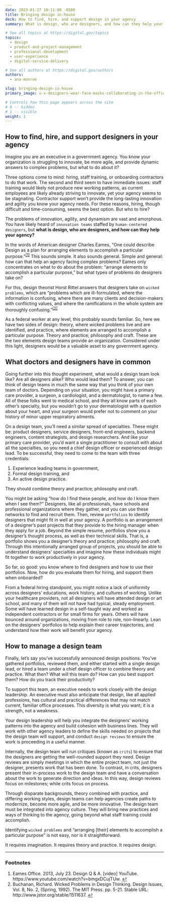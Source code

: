 ```yaml
---
date: 2023-01-27 10:11:00 -0500
title: Bringing design in-house
deck: How to find, hire, and support design in your agency
summary: What is design, who are designers, and how can they help your agency? Learn how to build a design team that can help your agency solve “wicked problems” and be more innovative.

# See all topics at https://digital.gov/topics
topics:
  - design
  - product-and-project-management
  - professional-development
  - user-experience
  - digital-service-delivery

# See all authors at https://digital.gov/authors
authors:
  - ana-monroe

slug: bringing-design-in-house
primary_image: u-x-designers-wear-face-masks-collaborating-in-the-office-yakobchuk-olena-istock-getty-images-1297220263

# Controls how this page appears across the site
# 0 -- hidden
# 1 -- visible
weight: 1
---
```

## How to find, hire, and support designers in your agency

Imagine you are an executive in a government agency. You know your organization is struggling to innovate, be more agile, and provide dynamic answers to complex problems, but what to do about it?

Three options come to mind: hiring, staff training, or onboarding contractors to do that work. The second and third seem to have immediate issues: staff training would likely not produce new working patterns, as current employees are likely already striving to innovate, yet your agency seems to be stagnating. Contractor support won’t provide the long-lasting innovation and agility you know your agency needs. For these reasons, hiring, though difficult and time-consuming, seems the best option. But who to hire?

The problems of innovation, agility, and dynamism are vast and amorphous. You have likely heard of `innovation teams` staffed by `human-centered designers`, but **what is design, who are designers, and how can they help your agency?**

In the words of American designer Charles Eames, “One could describe Design as a plan for arranging elements to accomplish a particular purpose.”<sup><a aria-describedby="footnote-label" href="#fn1" id="footnotes-ref1">[1]</a></sup> This sounds simple. It also sounds general. Simple and general: how can that help an agency facing complex problems? Eames only concentrates on what to do about the problem: “arrange elements to accomplish a particular purpose,” but what types of problems do designers take on?

For this, design theorist Horst Rittel answers that designers take on `wicked problems`, which are “problems which are ill-formulated, where the information is confusing, where there are many clients and decision-makers with conflicting values, and where the ramifications in the whole system are thoroughly confusing.”<sup><a aria-describedby="footnote-label" href="#fn2" id="footnotes-ref2">[2]</a></sup>

As a federal worker at any level, this probably sounds familiar. So, here we have two sides of design: theory, where wicked problems live and are identified, and practice, where elements are arranged to accomplish a particular purpose. Theory and practice; philosophy and craft. These are the two elements design teams provide an organization. Considered under this light, designers would be a valuable asset to any government agency. 

## What doctors and designers have in common

Going further into this thought experiment, what would a design team look like? Are all designers alike? Who would lead them? To answer, you can think of design teams in much the same way that you think of your own team of doctors. Depending on your situation, you might have a primary care provider, a surgeon, a cardiologist, and a dermatologist, to name a few. All of these folks went to medical school, and they all know parts of each other’s specialty, but you wouldn’t go to your dermatologist with a question about your heart, and your surgeon would prefer not to comment on your history of minor upper respiratory ailments.

On a design team, you’ll need a similar spread of specialties. These might be: product designers, service designers, front-end engineers, backend engineers, content strategists, and design researchers. And like your primary care provider, you’d want a single practitioner to consult with about all the specialties, so you need a chief design officer or experienced design lead. To be successful, they need to come to the team with three credentials:

1. Experience leading teams in government,
2. Formal design training, and
3. An active design practice.

They should combine theory and practice; philosophy and craft.

You might be asking “how do I find these people, and how do I know them when I see them?” Designers, like all professionals, have schools and professional organizations where they gather, and you can use these networks to find and recruit them. Then, review `portfolios` to identify designers that might fit in well at your agency. A portfolio is an arrangement of a designer’s past projects that they provide to the hiring manager when they apply for a job. Beyond the simple resume, portfolios show you a designer’s thought process, as well as their technical skills. That is, a portfolio shows you a designer’s theory and practice; philosophy and craft. Through this intentionally arranged group of projects, you should be able to understand designers’ specialties and imagine how these individuals might fit together to work productively in your agency.

So far, so good: you know where to find designers and how to use their portfolios. Now, how do you evaluate them for hiring, and support them when onboarded?

From a federal hiring standpoint, you might notice a lack of uniformity across designers’ educations, work history, and cultures of working. Unlike your healthcare providers, not all designers will have attended design or art school, and many of them will not have had typical, steady employment. Some will have learned design in a self-taught way and worked as independent contractors or for small firms for years. Others will have bounced around organizations, moving from role to role, non-linearly. Lean on the designers’ portfolios to help explain their career trajectories, and understand how their work will benefit your agency.

## How to manage a design team

Finally, let’s say you’ve successfully announced design positions. You’ve gathered portfolios, reviewed them, and either started with a single design lead, or hired a team under a chief design officer to combine theory and practice. What then? What will this team do? How can you best support them? How do you track their productivity?

To support this team, an executive needs to work closely with the design leadership. An executive must also anticipate that design, like all applied professions, has cultural and practical differences that may not match current, familiar office processes. This diversity is what you want; it is a strength, not a weakness.

Your design leadership will help you integrate the designers’ working patterns into the agency and build cohesion with business lines. They will work with other agency leaders to define the skills needed on projects that the design team will support, and conduct `design reviews` to ensure the work is proceeding in a useful manner.

Internally, the design team will run critiques (known as `crits`) to ensure that the designers are getting the well-rounded support they need. Design reviews are simply meetings in which the entire project team, not just the designer, presents work that has been done. To contrast, in crits, designers present their in-process work to the design team and have a conversation about the work to generate direction and ideas. In this way, design reviews focus on milestones; while crits focus on process.

Through disparate backgrounds, theory combined with practice, and differing working styles, design teams can help agencies create paths to modernize, become more agile, and be more innovative. The design team must be integrated into agency culture. They will bring new practices and ways of thinking to the agency, going beyond what staff training could accomplish.

Identifying `wicked problems` and “arranging &#91;their&#93; elements to accomplish a particular purpose” is not easy, nor is it straightforward.

It requires imagination. It requires theory and practice. It requires design.

---

<footer>
<h3 id="footnote-label">Footnotes</h3>
<ol>
<li id="fn1">Eames Office. 2013, July 23. Design Q & A. &#91;video&#93; YouTube. https://www.youtube.com/watch?v=bmgxDCujTUw. <a href="#footnotes-ref1" aria-label="Back to content">↩</a></li>
<li id="fn2">Buchanan, Richard. Wicked Problems in Design Thinking. Design Issues, Vol. 8, No. 2, (Spring, 1992). The MIT Press. pp. 5-21. Stable URL: http://www.jstor.org/stable/1511637. <a href="#footnotes-ref2" aria-label="Back to content">↩</a></li>
</ol>
<footer>
